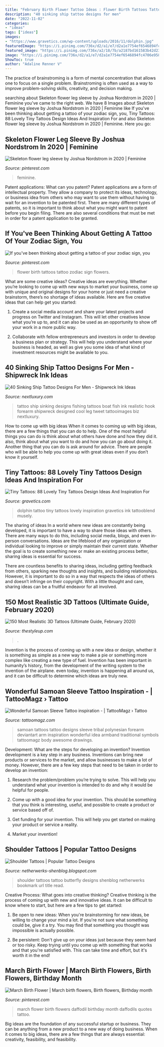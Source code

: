 ```yaml
---
title: "February Birth Flower Tattoo Ideas : Flower Birth Tattoos Tattoo Zodiac Sign Flowers"
description: "40 sinking ship tattoo designs for men"
date: "2022-11-02"
categories:
- "ideas"
tags: ["ideas"]
images:
- "https://www.gravetics.com/wp-content/uploads/2016/11/dolphin.jpg"
featuredImage: "https://i.pinimg.com/736x/d2/a1/e7/d2a1e7754ef6546894fc4706e9589e4f.jpg"
featured_image: "https://i.pinimg.com/736x/a2/18/7b/a2187bd161583b42d23948df88cedf15--march-birth-flower-tattoo-march-birth-flowers.jpg"
image: "https://i.pinimg.com/736x/d2/a1/e7/d2a1e7754ef6546894fc4706e9589e4f.jpg"
ShowToc: true
author: "Adaline Renner V"
---
```



The practice of brainstroming is a form of mental concentration that allows one to focus on a single problem. Brainstroming is often used as a way to improve problem-solving skills, creativity, and decision making.

	

		
searching about Skeleton flower leg sleeve by Joshua Nordstrom in 2020 | Feminine you've came to the right web. We have 8 Images about Skeleton flower leg sleeve by Joshua Nordstrom in 2020 | Feminine like If you&#039;ve been thinking about getting a tattoo of your zodiac sign, you, Tiny Tattoos: 88 Lovely Tiny Tattoos Design Ideas And Inspiration For and also Skeleton flower leg sleeve by Joshua Nordstrom in 2020 | Feminine. Here you go:
		
    
## Skeleton Flower Leg Sleeve By Joshua Nordstrom In 2020 | Feminine

<img loading=lazy src="https://i.pinimg.com/736x/d2/a1/e7/d2a1e7754ef6546894fc4706e9589e4f.jpg" onerror="this.onerror=null;this.src='https://tse2.mm.bing.net/th?id=OIP.S3oVp4wQOH6UAKVa5LISrQHaJ3&amp;pid=15.1';" alt="Skeleton flower leg sleeve by Joshua Nordstrom in 2020 | Feminine">

_Source: pinterest.com_

>feminine. 

	

Patent applications: What can you patent?
Patent applications are a form of intellectual property. They allow a company to protect its ideas, technology, or business idea from others who may want to use them without having to wait for an invention to be patented first. There are many different types of patents, so it is important to think about what you might want to patent before you begin filing. There are also several conditions that must be met in order for a patent application to be granted.

    
## If You&#039;ve Been Thinking About Getting A Tattoo Of Your Zodiac Sign, You

<img loading=lazy src="https://i.pinimg.com/736x/29/33/83/293383bbac3e5fe7a4e27e052ad66a8a.jpg" onerror="this.onerror=null;this.src='https://tse3.mm.bing.net/th?id=OIP.FwlndTo7THxhPRo5GmQ5gQHaHa&amp;pid=15.1';" alt="If you&#039;ve been thinking about getting a tattoo of your zodiac sign, you">

_Source: pinterest.com_

>flower birth tattoos tattoo zodiac sign flowers. 

	

What are some creative ideas?
Creative ideas are everything. Whether you’re looking to come up with new ways to market your business, come up with unique and original designs for your home or just need a creative brainstorm, there’s no shortage of ideas available. Here are five creative ideas that can help get you started:
1. Create a social media account and share your latest projects and progress on Twitter and Instagram. This will let other creatives know what you’re up to, and it can also be used as an opportunity to show off your work in a more public way.

2. Collaborate with fellow entrepreneurs and investors in order to develop a business plan or strategy. This will help you understand where your business is headed, as well as give you some idea of what kind of investment resources might be available to you.


    
## 40 Sinking Ship Tattoo Designs For Men - Shipwreck Ink Ideas

<img loading=lazy src="http://nextluxury.com/wp-content/uploads/male-cool-realistic-sinking-ship-forearm-tattoo-ideas.jpg" onerror="this.onerror=null;this.src='https://tse3.mm.bing.net/th?id=OIP.7RR_J1ALCJSgR-7LeKSpaQHaG8&amp;pid=15.1';" alt="40 Sinking Ship Tattoo Designs For Men - Shipwreck Ink Ideas">

_Source: nextluxury.com_

>tattoo ship sinking designs fishing tattoos boat fish ink realistic hook forearm shipwreck designed cool leg tweet tattooimages biz nextluxury. 

	

How to come up with big ideas
When it comes to coming up with big ideas, there are a few things that you can do to help. One of the most helpful things you can do is think about what others have done and how they did it. also, think about what you want to do and how you can go about doing it. Another thing that you can do is ask around for advice. There are people who will be able to help you come up with great ideas even if you don’t know it yourself.

    
## Tiny Tattoos: 88 Lovely Tiny Tattoos Design Ideas And Inspiration For

<img loading=lazy src="https://www.gravetics.com/wp-content/uploads/2016/11/dolphin.jpg" onerror="this.onerror=null;this.src='https://tse1.mm.bing.net/th?id=OIP.FG-2rmUvojgP83Hf_uXT-gHaFx&amp;pid=15.1';" alt="Tiny Tattoos: 88 Lovely Tiny Tattoos Design Ideas And Inspiration For">

_Source: gravetics.com_

>dolphin tattoo tiny tattoos lovely inspiration gravetics ink tattooblend musely. 

	

The sharing of ideas
In a world where new ideas are constantly being developed, it is important to have a way to share those ideas with others. There are many ways to do this, including social media, blogs, and even in-person conversations.
Ideas are the lifeblood of any organization or individual looking to improve or simply maintain their current state. Whether the goal is to create something new or make an existing process better, sharing ideas is essential for success.

There are countless benefits to sharing ideas, including getting feedback from others, sparking new thoughts and insights, and building relationships. However, it is important to do so in a way that respects the ideas of others and doesn’t infringe on their copyright. With a little thought and care, sharing ideas can be a fruitful endeavor for all involved.

    
## 150 Most Realistic 3D Tattoos (Ultimate Guide, February 2020)

<img loading=lazy src="https://thestyleup.com/wp-content/uploads/2015/06/3d-tattoo-1.jpg" onerror="this.onerror=null;this.src='https://tse3.mm.bing.net/th?id=OIP.0ydR40Y8QVFVn6XNafJavwHaJ4&amp;pid=15.1';" alt="150 Most Realistic 3D Tattoos (Ultimate Guide, February 2020)">

_Source: thestyleup.com_

>. 

	

Invention is the process of coming up with a new idea or design, whether it is something as simple as a new way to make a pie or something more complex like creating a new type of fuel. Invention has been important in humanity’s history, from the development of the writing system to the invention of the airplane. even today, invention is happening all around us, and it can be difficult to determine which ideas are truly new.

    
## Wonderful Samoan Sleeve Tattoo Inspiration - | TattooMagz › Tattoo

<img loading=lazy src="https://tattoomagz.com/wp-content/uploads/samoan-sleeve-tattoo-samoan-tattoo-on-sleeve-56235.jpg" onerror="this.onerror=null;this.src='https://tse1.mm.bing.net/th?id=OIP.iAZy49di9-nUNZNieyBShAHaKZ&amp;pid=15.1';" alt="Wonderful Samoan Sleeve Tattoo inspiration - | TattooMagz › Tattoo">

_Source: tattoomagz.com_

>samoan tattoos tattoo designs sleeve tribal polynesian forearm deviantart arm inspiration wonderful idea armband traditional symbols tattoomagz body awesome drawings. 

	

Development: What are the steps for developing an invention?
Invention development is a key step in any business. Inventions can bring new products or services to the market, and allow businesses to make a lot of money. However, there are a few key steps that need to be taken in order to develop an invention:
1. Research the problem/problem you’re trying to solve. This will help you understand what your invention is intended to do and why it would be helpful for people.

2. Come up with a good idea for your invention. This should be something that you think is interesting, useful, and possible to create a product or service based off of.

3. Get funding for your invention. This will help you get started on making your product or service a reality.

4. Market your invention!

    
## Shoulder Tattoos | Popular Tattoo Designs

<img loading=lazy src="http://2.bp.blogspot.com/-TvWkZ-cQ0rk/UQZgHM5BHDI/AAAAAAAAPBs/orA1rVsCwmA/s1600/shoulder-tattoos-for-women-butterfly-tattoos-or-download-on-shoulder-free-download-tattoo-22622-666x888.jpg" onerror="this.onerror=null;this.src='https://tse4.mm.bing.net/th?id=OIP.rB9dsjUPAfGnxMM4w_rw1QHaJ4&amp;pid=15.1';" alt="Shoulder Tattoos | Popular Tattoo Designs">

_Source: netherwerks-shenblog.blogspot.com_

>shoulder tattoos tattoo butterfly designs shenblog netherwerks bookmark url title read. 

	

Creative Process: What goes into creative thinking?
Creative thinking is the process of coming up with new and innovative ideas. It can be difficult to know where to start, but here are a few tips to get started: 
1. Be open to new ideas: When you're brainstorming for new ideas, be willing to change your mind a lot. If you're not sure what something could be, give it a try. You may find that something you thought was impossible is actually possible. 

2. Be persistent: Don't give up on your ideas just because they seem hard or too risky. Keep trying until you come up with something that works and that you're satisfied with. This can take time and effort, but it's worth it in the end! 


    
## March Birth Flower | March Birth Flowers, Birth Flowers, Birthday Month

<img loading=lazy src="https://i.pinimg.com/736x/a2/18/7b/a2187bd161583b42d23948df88cedf15--march-birth-flower-tattoo-march-birth-flowers.jpg" onerror="this.onerror=null;this.src='https://tse3.mm.bing.net/th?id=OIP.4g-d7wwL6fbZsoOTZcfvUwHaIc&amp;pid=15.1';" alt="March Birth Flower | March birth flowers, Birth flowers, Birthday month">

_Source: pinterest.com_

>march flower birth flowers daffodil birthday month daffodils quotes tattoo. 

	

Big ideas are the foundation of any successful startup or business. They can be anything from a new product to a new way of doing business. When it comes to big ideas, there are a few things that are always essential: creativity, feasibility, and feasibility.

